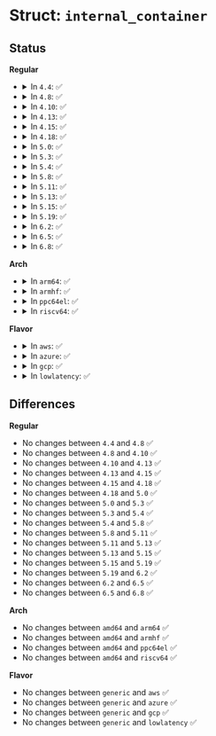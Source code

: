 # Struct: <code>internal_container</code>

## Status
<b>Regular</b>
<ul>
<li>
<details>
<summary>In <code>4.4</code>: ✅</summary>

```c
struct internal_container {
    struct klist_node node;
    struct attribute_container *cont;
    struct device classdev;
};
```
</details>
</li>
<li>
<details>
<summary>In <code>4.8</code>: ✅</summary>

```c
struct internal_container {
    struct klist_node node;
    struct attribute_container *cont;
    struct device classdev;
};
```
</details>
</li>
<li>
<details>
<summary>In <code>4.10</code>: ✅</summary>

```c
struct internal_container {
    struct klist_node node;
    struct attribute_container *cont;
    struct device classdev;
};
```
</details>
</li>
<li>
<details>
<summary>In <code>4.13</code>: ✅</summary>

```c
struct internal_container {
    struct klist_node node;
    struct attribute_container *cont;
    struct device classdev;
};
```
</details>
</li>
<li>
<details>
<summary>In <code>4.15</code>: ✅</summary>

```c
struct internal_container {
    struct klist_node node;
    struct attribute_container *cont;
    struct device classdev;
};
```
</details>
</li>
<li>
<details>
<summary>In <code>4.18</code>: ✅</summary>

```c
struct internal_container {
    struct klist_node node;
    struct attribute_container *cont;
    struct device classdev;
};
```
</details>
</li>
<li>
<details>
<summary>In <code>5.0</code>: ✅</summary>

```c
struct internal_container {
    struct klist_node node;
    struct attribute_container *cont;
    struct device classdev;
};
```
</details>
</li>
<li>
<details>
<summary>In <code>5.3</code>: ✅</summary>

```c
struct internal_container {
    struct klist_node node;
    struct attribute_container *cont;
    struct device classdev;
};
```
</details>
</li>
<li>
<details>
<summary>In <code>5.4</code>: ✅</summary>

```c
struct internal_container {
    struct klist_node node;
    struct attribute_container *cont;
    struct device classdev;
};
```
</details>
</li>
<li>
<details>
<summary>In <code>5.8</code>: ✅</summary>

```c
struct internal_container {
    struct klist_node node;
    struct attribute_container *cont;
    struct device classdev;
};
```
</details>
</li>
<li>
<details>
<summary>In <code>5.11</code>: ✅</summary>

```c
struct internal_container {
    struct klist_node node;
    struct attribute_container *cont;
    struct device classdev;
};
```
</details>
</li>
<li>
<details>
<summary>In <code>5.13</code>: ✅</summary>

```c
struct internal_container {
    struct klist_node node;
    struct attribute_container *cont;
    struct device classdev;
};
```
</details>
</li>
<li>
<details>
<summary>In <code>5.15</code>: ✅</summary>

```c
struct internal_container {
    struct klist_node node;
    struct attribute_container *cont;
    struct device classdev;
};
```
</details>
</li>
<li>
<details>
<summary>In <code>5.19</code>: ✅</summary>

```c
struct internal_container {
    struct klist_node node;
    struct attribute_container *cont;
    struct device classdev;
};
```
</details>
</li>
<li>
<details>
<summary>In <code>6.2</code>: ✅</summary>

```c
struct internal_container {
    struct klist_node node;
    struct attribute_container *cont;
    struct device classdev;
};
```
</details>
</li>
<li>
<details>
<summary>In <code>6.5</code>: ✅</summary>

```c
struct internal_container {
    struct klist_node node;
    struct attribute_container *cont;
    struct device classdev;
};
```
</details>
</li>
<li>
<details>
<summary>In <code>6.8</code>: ✅</summary>

```c
struct internal_container {
    struct klist_node node;
    struct attribute_container *cont;
    struct device classdev;
};
```
</details>
</li>
</ul>
<b>Arch</b>
<ul>
<li>
<details>
<summary>In <code>arm64</code>: ✅</summary>

```c
struct internal_container {
    struct klist_node node;
    struct attribute_container *cont;
    struct device classdev;
};
```
</details>
</li>
<li>
<details>
<summary>In <code>armhf</code>: ✅</summary>

```c
struct internal_container {
    struct klist_node node;
    struct attribute_container *cont;
    struct device classdev;
};
```
</details>
</li>
<li>
<details>
<summary>In <code>ppc64el</code>: ✅</summary>

```c
struct internal_container {
    struct klist_node node;
    struct attribute_container *cont;
    struct device classdev;
};
```
</details>
</li>
<li>
<details>
<summary>In <code>riscv64</code>: ✅</summary>

```c
struct internal_container {
    struct klist_node node;
    struct attribute_container *cont;
    struct device classdev;
};
```
</details>
</li>
</ul>
<b>Flavor</b>
<ul>
<li>
<details>
<summary>In <code>aws</code>: ✅</summary>

```c
struct internal_container {
    struct klist_node node;
    struct attribute_container *cont;
    struct device classdev;
};
```
</details>
</li>
<li>
<details>
<summary>In <code>azure</code>: ✅</summary>

```c
struct internal_container {
    struct klist_node node;
    struct attribute_container *cont;
    struct device classdev;
};
```
</details>
</li>
<li>
<details>
<summary>In <code>gcp</code>: ✅</summary>

```c
struct internal_container {
    struct klist_node node;
    struct attribute_container *cont;
    struct device classdev;
};
```
</details>
</li>
<li>
<details>
<summary>In <code>lowlatency</code>: ✅</summary>

```c
struct internal_container {
    struct klist_node node;
    struct attribute_container *cont;
    struct device classdev;
};
```
</details>
</li>
</ul>

## Differences
<b>Regular</b>
<ul>
<li>
No changes between <code>4.4</code> and <code>4.8</code> ✅
</li>
<li>
No changes between <code>4.8</code> and <code>4.10</code> ✅
</li>
<li>
No changes between <code>4.10</code> and <code>4.13</code> ✅
</li>
<li>
No changes between <code>4.13</code> and <code>4.15</code> ✅
</li>
<li>
No changes between <code>4.15</code> and <code>4.18</code> ✅
</li>
<li>
No changes between <code>4.18</code> and <code>5.0</code> ✅
</li>
<li>
No changes between <code>5.0</code> and <code>5.3</code> ✅
</li>
<li>
No changes between <code>5.3</code> and <code>5.4</code> ✅
</li>
<li>
No changes between <code>5.4</code> and <code>5.8</code> ✅
</li>
<li>
No changes between <code>5.8</code> and <code>5.11</code> ✅
</li>
<li>
No changes between <code>5.11</code> and <code>5.13</code> ✅
</li>
<li>
No changes between <code>5.13</code> and <code>5.15</code> ✅
</li>
<li>
No changes between <code>5.15</code> and <code>5.19</code> ✅
</li>
<li>
No changes between <code>5.19</code> and <code>6.2</code> ✅
</li>
<li>
No changes between <code>6.2</code> and <code>6.5</code> ✅
</li>
<li>
No changes between <code>6.5</code> and <code>6.8</code> ✅
</li>
</ul>
<b>Arch</b>
<ul>
<li>
No changes between <code>amd64</code> and <code>arm64</code> ✅
</li>
<li>
No changes between <code>amd64</code> and <code>armhf</code> ✅
</li>
<li>
No changes between <code>amd64</code> and <code>ppc64el</code> ✅
</li>
<li>
No changes between <code>amd64</code> and <code>riscv64</code> ✅
</li>
</ul>
<b>Flavor</b>
<ul>
<li>
No changes between <code>generic</code> and <code>aws</code> ✅
</li>
<li>
No changes between <code>generic</code> and <code>azure</code> ✅
</li>
<li>
No changes between <code>generic</code> and <code>gcp</code> ✅
</li>
<li>
No changes between <code>generic</code> and <code>lowlatency</code> ✅
</li>
</ul>
